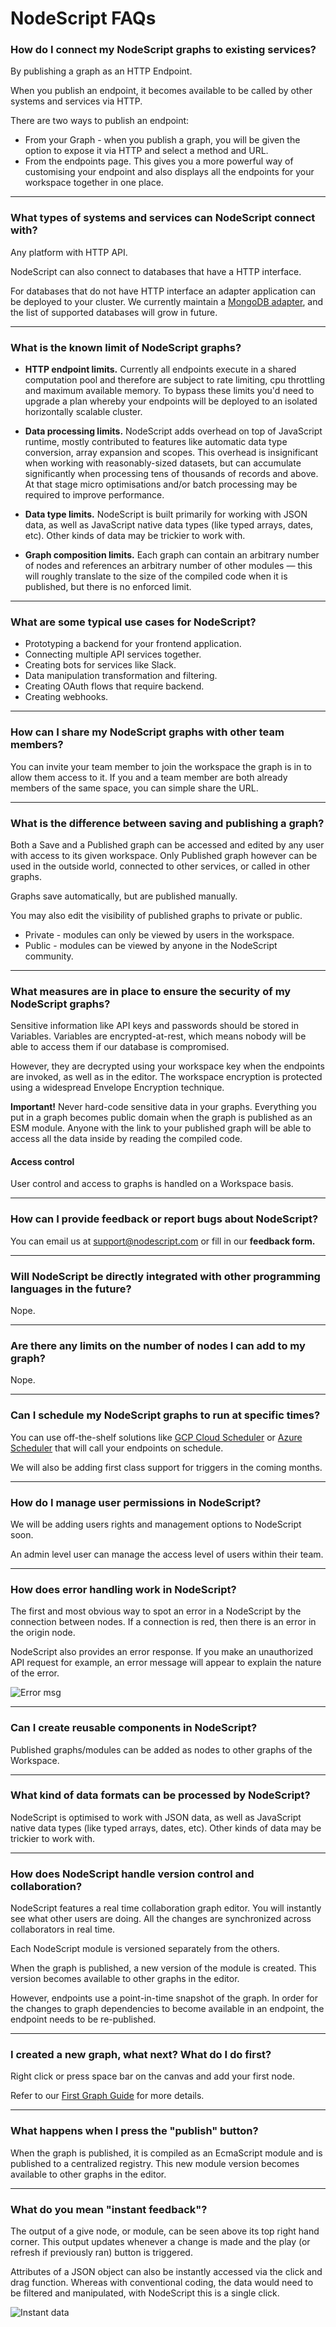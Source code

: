 # NodeScript FAQs

### How do I connect my NodeScript graphs to existing services?
By publishing a graph as an HTTP Endpoint. 

When you publish an endpoint, it becomes available to be called by other systems and services via HTTP.

There are two ways to publish an endpoint:

* From your Graph - when you publish a graph, you will be given the option to expose it via HTTP and select a method and URL.
* From the endpoints page. This gives you a more powerful way of customising your endpoint and also displays all the endpoints for your workspace together in one place.

___

### What types of systems and services can NodeScript connect with?
Any platform with HTTP API.

NodeScript can also connect to databases that have a HTTP interface.

For databases that do not have HTTP interface an adapter application can be deployed to your cluster. We currently maintain a [MongoDB adapter](https://github.com/nodescriptlang/adapter-mongodb), and the list of supported databases will grow in future.

___

### What is the known limit of NodeScript graphs?

 - **HTTP endpoint limits.** Currently all endpoints execute in a shared computation pool and therefore are subject to rate limiting, cpu throttling and maximum available memory. To bypass these limits you'd need to upgrade a plan whereby your endpoints will be deployed to an isolated horizontally scalable cluster.

- **Data processing limits.** NodeScript adds overhead on top of JavaScript runtime, mostly contributed to features like automatic data type conversion, array expansion and scopes. This overhead is insignificant when working with reasonably-sized datasets, but can accumulate significantly when processing tens of thousands of records and above. At that stage micro optimisations and/or batch processing may be required to improve performance.

- **Data type limits.** NodeScript is built primarily for working with JSON data, as well as JavaScript native data types (like typed arrays, dates, etc). Other kinds of data may be trickier to work with.

- **Graph composition limits.** Each graph can contain an arbitrary number of nodes and references an arbitrary number of other modules — this will roughly translate to the size of the compiled code when it is published, but there is no enforced limit.

___

### What are some typical use cases for NodeScript?

* Prototyping a backend for your frontend application. 
* Connecting multiple API services together. 
* Creating bots for services like Slack.
* Data manipulation transformation and filtering. 
* Creating OAuth flows that require backend.
* Creating webhooks. 

___

### How can I share my NodeScript graphs with other team members?

You can invite your team member to join the workspace the graph is in to allow them access to it. If you and a team member are both already members of the same space, you can simple share the URL.  

___

### What is the difference between saving and publishing a graph?

Both a Save and a Published graph can be accessed and edited by any user with access to its given workspace. Only Published graph however can be used in the outside world, connected to other services, or called in other graphs.

Graphs save automatically, but are published manually.

You may also edit the visibility of published graphs to private or public.

* Private - modules can only be viewed by users in the workspace.
* Public - modules can be viewed by anyone in the NodeScript community.

___

### What measures are in place to ensure the security of my NodeScript graphs?

Sensitive information like API keys and passwords should be stored in Variables. Variables are encrypted-at-rest, which means nobody will be able to access them if our database is compromised. 

However, they are decrypted using your workspace key when the endpoints are invoked, as well as in the editor. The workspace encryption is protected using a widespread Envelope Encryption technique.

**Important!** Never hard-code sensitive data in your graphs. Everything you put in a graph becomes public domain when the graph is published as an ESM module. Anyone with the link to your published graph will be able to access all the data inside by reading the compiled code.

#### Access control

User control and access to graphs is handled on a Workspace basis.

___

### How can I provide feedback or report bugs about NodeScript?

You can email us at support@nodescript.com or fill in our **feedback form.**

___

### Will NodeScript be directly integrated with other programming languages in the future?

Nope.

___

### Are there any limits on the number of nodes I can add to my graph?

Nope.

___

### Can I schedule my NodeScript graphs to run at specific times?

You can use off-the-shelf solutions like [GCP Cloud Scheduler](https://cloud.google.com/scheduler) or [Azure Scheduler](https://azure.microsoft.com/en-us/pricing/details/scheduler/) that will call your endpoints on schedule.

We will also be adding first class support for triggers in the coming months.

___

### How do I manage user permissions in NodeScript?

We will be adding users rights and management options to NodeScript soon.

An admin level user can manage the access level of users within their team.
___
<!--
### How can I track the execution and performance of my graphs in NodeScript?

...coming soon
___

### Can I use NodeScript for API testing and automation?

If you want to test a public API you call it with a Get requets in NodeScript and see the result.

___
-->

### How does error handling work in NodeScript?

The first and most obvious way to spot an error in a NodeScript by the connection between nodes. If a connection is red, then there is an error in the origin node.

NodeScript also provides an error response. If you make an unauthorized API request for example, an error message will appear to explain the nature of the error.

![Error msg](./images/FAQs/error.png)
___

### Can I create reusable components in NodeScript?

Published graphs/modules can be added as nodes to other graphs of the Workspace.

___

### What kind of data formats can be processed by NodeScript?

NodeScript is optimised to work with JSON data, as well as JavaScript native data types (like typed arrays, dates, etc). Other kinds of data may be trickier to work with.

___

### How does NodeScript handle version control and collaboration?

NodeScript features a real time collaboration graph editor. You will instantly see what other users are doing. All the changes are synchronized across collaborators in real time.

Each NodeScript module is versioned separately from the others.

When the graph is published, a new version of the module is created. This version becomes available to other graphs in the editor.

However, endpoints use a point-in-time snapshot of the graph. In order for the changes to graph dependencies to become available in an endpoint, the endpoint needs to be re-published.

___

### I created a new graph, what next? What do I do first?

Right click or press space bar on the canvas and add your first node.

Refer to our [First Graph Guide](./weather-bot.md) for more details.

___

<!--
### How does the graph work internally? 

We save node information individually, save these files to a db and call on them when needed.

Compiled, permanent URL, provide samples.

___

-->

### What happens when I press the "publish" button?

When the graph is published, it is compiled as an EcmaScript module and is published to a centralized registry. This new module version becomes available to other graphs in the editor.

___

### What do you mean "instant feedback"?

The output of a give node, or module, can be seen above its top right hand corner. This output updates whenever a change is made and the play (or refresh if previously ran) button is triggered.

Attributes of a JSON object can also be instantly accessed via the click and drag function. Whereas with conventional coding, the data would need to be filtered and manipulated, with NodeScript this is a single click. 

![Instant data](./images/FAQs/instantinfo.gif)
